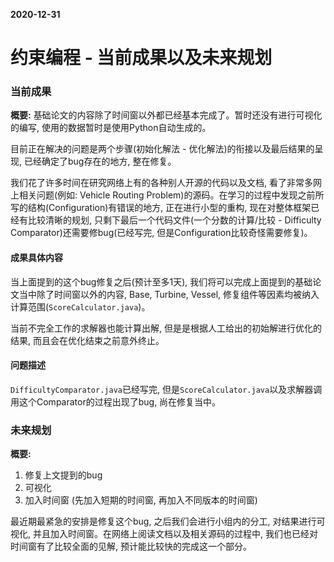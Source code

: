 **2020-12-31**
# 约束编程 - 当前成果以及未来规划

### 当前成果
**概要:** 基础论文的内容除了时间窗以外都已经基本完成了。暂时还没有进行可视化的编写, 使用的数据暂时是使用Python自动生成的。

目前正在解决的问题是两个步骤(初始化解法 - 优化解法)的衔接以及最后结果的呈现, 已经确定了bug存在的地方, 整在修复。

我们花了许多时间在研究网络上有的各种别人开源的代码以及文档, 看了非常多网上相关问题(例如: Vehicle Routing Problem)的源码。在学习的过程中发现之前所写的结构(Configuration)有错误的地方, 正在进行小型的重构, 现在对整体框架已经有比较清晰的规划, 只剩下最后一个代码文件(一个分数的计算/比较 - Difficulty Comparator)还需要修bug(已经写完, 但是Configuration比较奇怪需要修复)。

#### 成果具体内容
当上面提到的这个bug修复之后(预计至多1天), 我们将可以完成上面提到的基础论文当中除了时间窗以外的内容, Base, Turbine, Vessel, 修复组件等因素均被纳入计算范围(`ScoreCalculator.java`)。

当前不完全工作的求解器也能计算出解, 但是是根据人工给出的初始解进行优化的结果, 而且会在优化结束之前意外终止。

#### 问题描述
`DifficultyComparator.java`已经写完, 但是`ScoreCalculator.java`以及求解器调用这个Comparator的过程出现了bug, 尚在修复当中。

### 未来规划
**概要:**
1. 修复上文提到的bug
2. 可视化
3. 加入时间窗 (先加入短期的时间窗, 再加入不同版本的时间窗)

最近期最紧急的安排是修复这个bug, 之后我们会进行小组内的分工, 对结果进行可视化, 并且加入时间窗。在网络上阅读文档以及相关源码的过程中, 我们也已经对时间窗有了比较全面的见解, 预计能比较快的完成这一个部分。
